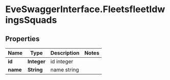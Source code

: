 # EveSwaggerInterface.FleetsfleetIdwingsSquads

## Properties
Name | Type | Description | Notes
------------ | ------------- | ------------- | -------------
**id** | **Integer** | id integer | 
**name** | **String** | name string | 


